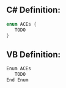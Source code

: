 
## C# Definition:
```cs
enum ACEs {
   TODO
}
```

## VB Definition:
```cs
Enum ACEs
   TODO
End Enum
```
